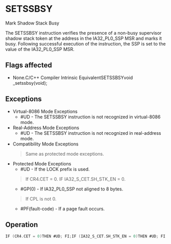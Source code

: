 # SETSSBSY

Mark Shadow Stack Busy

The SETSSBSY instruction verifies the presence of a non-busy supervisor shadow stack token at the address in the IA32_PL0_SSP MSR and marks it busy.
Following successful execution of the instruction, the SSP is set to the value of the IA32_PL0_SSP MSR.

## Flags affected

- None.C/C++ Compiler Intrinsic EquivalentSETSSBSYvoid _setssbsy(void);

## Exceptions

- Virtual-8086 Mode Exceptions
  - #UD - The SETSSBSY instruction is not recognized in virtual-8086 mode.
- Real-Address Mode Exceptions
  - #UD - The SETSSBSY instruction is not recognized in real-address mode.
- Compatibility Mode Exceptions
  > Same as protected mode exceptions.
- Protected Mode Exceptions
  - #UD - If the LOCK prefix is used.
  > If CR4.CET = 0.
  > IF IA32_S_CET.SH_STK_EN = 0.
  - #GP(0) - If IA32_PL0_SSP not aligned to 8 bytes.
  > If CPL is not 0.
  - #PF(fault-code) - If a page fault occurs.

## Operation

```C
IF (CR4.CET = 0)THEN #UD; FI;IF (IA32_S_CET.SH_STK_EN = 0)THEN #UD; FI;IF CPL > 0THEN GP(0); FI;SSP_LA = IA32_PL0_SSPIf SSP_LA not aligned to 8 bytesTHEN #GP(0); FI;expected_token_value = SSP_LA (* busy bit must not be set *)new_token_value          = SSP_LA | BUSY_BIT(* set busy bit; bit position 0 *)IF shadow_stack_lock_cmpxchg8B(SSP_LA, new_token_value, expected_token_value) != expected_token_valueTHEN #CP(SETSSBSY); FI;SSP = SSP_LA
```
